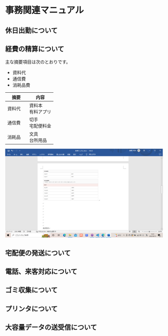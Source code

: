 # 事務関連マニュアル
## 休日出勤について
## 経費の精算について

主な摘要項目は次のとおりです。
- 資料代
- 通信費
- 消耗品費

|摘要  |内容
|--|--
|資料代　|資料本<br>有料アプリ
|通信費　|切手<br>宅配便料金
|消耗品　|文具<br>台所用品

![切手代](img/one_peace.png)

## 宅配便の発送について
## 電話、来客対応について
## ゴミ収集について
## プリンタについて
## 大容量データの送受信について

